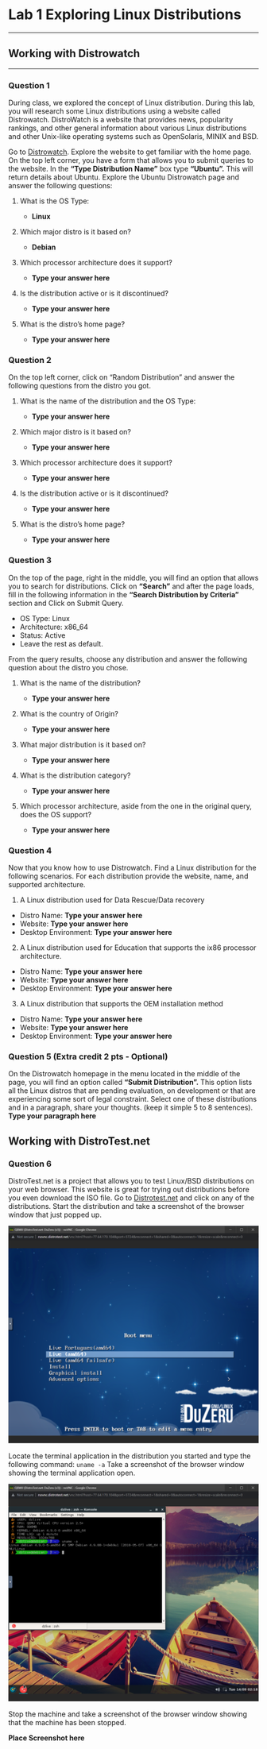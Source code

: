 # Lab 1 Exploring Linux Distributions
---

## Working with Distrowatch
---
### Question 1
During class, we explored the concept of Linux distribution. During this lab, you will research some Linux distributions using a website called Distrowatch. DistroWatch is a website that provides news, popularity rankings, and other general information about various Linux distributions and other Unix-like operating systems such as OpenSolaris, MINIX and BSD. 

Go to [Distrowatch](https://distrowatch.com/). Explore the website to get familiar with the home page. On the top left corner, you have a form that allows you to submit queries to the website. In the **“Type Distribution Name”** box type **“Ubuntu”.**  This will return details about Ubuntu. Explore the Ubuntu Distrowatch page and answer the following questions:

1. What is the OS Type: 
   * **Linux**

2. Which major distro is it based on?  
   * **Debian**
   
3. Which processor architecture does it support?  
   * **Type your answer here**

4. Is the distribution active or is it discontinued?  
   * **Type your answer here**

5. What is the distro’s home page?  
   * **Type your answer here**

### Question 2
On the top left corner, click on “Random Distribution” and answer the following questions from the distro you got.
1. What is the name of the distribution and the OS Type: 
   * **Type your answer here**

2. Which major distro is it based on?  
   * **Type your answer here**
   
3. Which processor architecture does it support?  
   * **Type your answer here**

4. Is the distribution active or is it discontinued?  
   * **Type your answer here**

5. What is the distro’s home page?  
   * **Type your answer here**

### Question 3
On the top of the page, right in the middle, you will find an option that allows you to search for distributions. 
Click on **“Search”** and after the page loads, fill in the following information in the **“Search Distribution by Criteria”** section and Click on Submit Query.
* OS Type: Linux
* Architecture: x86_64
* Status: Active
* Leave the rest as default.

From the query results, choose any distribution and answer the following question about the distro you chose.

1. What is the name of the distribution? 
   * **Type your answer here**
  
2. What is the country of Origin?
   * **Type your answer here**
  
3. What major distribution is it based on?
   * **Type your answer here**

4. What is the distribution category?
   * **Type your answer here**
  
5. Which processor architecture, aside from the one in the original query, does the OS support?
   * **Type your answer here**

### Question 4
Now that you know how to use Distrowatch. Find a Linux distribution for the following scenarios. For each distribution provide the website, name, and supported architecture.

1. A Linux distribution used for Data Rescue/Data recovery
* Distro Name: **Type your answer here**
* Website: **Type your answer here**
* Desktop Environment: **Type your answer here**

2. A Linux distribution used for Education that supports the ix86 processor architecture.
* Distro Name: **Type your answer here**
* Website: **Type your answer here**
* Desktop Environment: **Type your answer here**

3. A Linux distribution that supports the OEM installation method
* Distro Name: **Type your answer here**
* Website: **Type your answer here**
* Desktop Environment: **Type your answer here**

### Question 5 (Extra credit 2 pts - Optional)
On the Distrowatch homepage in the menu located in the middle of the page, you will find an option called **“Submit Distribution”.** This option lists all the Linux distros that are pending evaluation, on development or that are experiencing some sort of legal constraint.  Select one of these distributions and in a paragraph, share your thoughts. (keep it simple 5 to 8 sentences).
**Type your paragraph here**


## Working with DistroTest.net
### Question 6
DistroTest.net is a project that allows you to test Linux/BSD distributions on your web browser. This website is great for trying out distributions before you even download the ISO file. Go to [Distrotest.net](https://distrotest.net/) and click on any of the distributions. Start the distribution and take a screenshot of the browser window that just popped up.

![picture1](lab1-pic1.png)

Locate the terminal application in the distribution you started and type the following command: `uname -a` Take a screenshot of the browser window showing the terminal application open.

![picture2](lab1-pic2.png)

Stop the machine and take a screenshot of the browser window showing that the machine has been stopped.

**Place Screenshot here**

